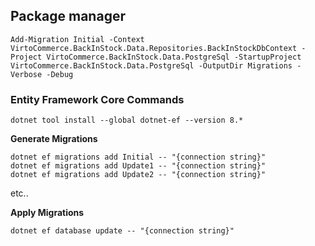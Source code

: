 ## Package manager
```
Add-Migration Initial -Context VirtoCommerce.BackInStock.Data.Repositories.BackInStockDbContext -Project VirtoCommerce.BackInStock.Data.PostgreSql -StartupProject VirtoCommerce.BackInStock.Data.PostgreSql -OutputDir Migrations -Verbose -Debug
```

### Entity Framework Core Commands
```
dotnet tool install --global dotnet-ef --version 8.*
```

**Generate Migrations**
```
dotnet ef migrations add Initial -- "{connection string}"
dotnet ef migrations add Update1 -- "{connection string}"
dotnet ef migrations add Update2 -- "{connection string}"
```
etc..

**Apply Migrations**
```
dotnet ef database update -- "{connection string}"
```
